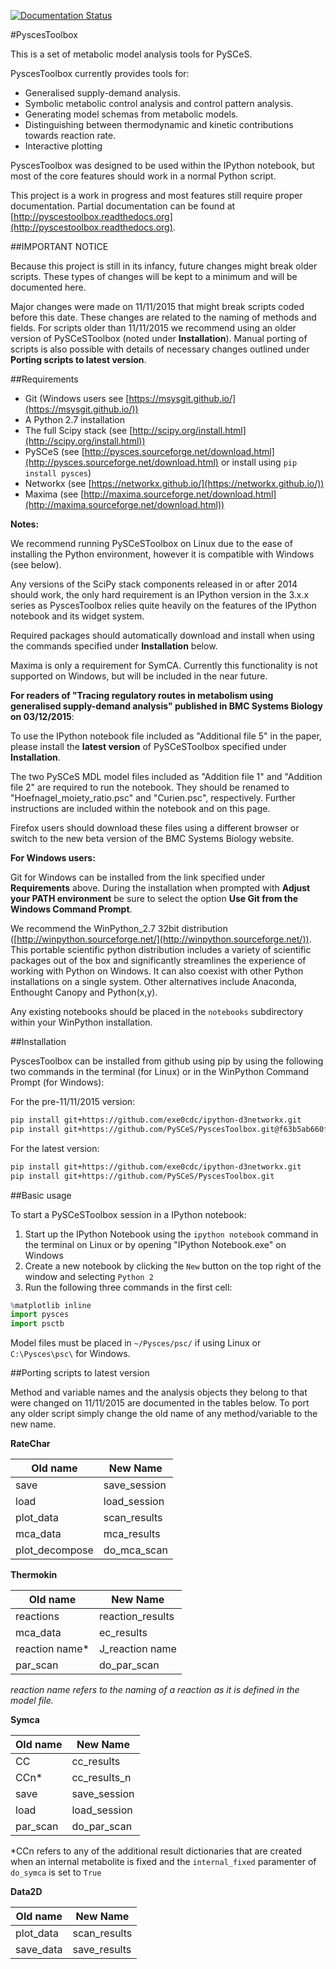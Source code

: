 [![Documentation Status](https://readthedocs.org/projects/pyscestoolbox/badge/?version=latest)](http://pyscestoolbox.readthedocs.org/en/latest/?badge=latest)

#PyscesToolbox

This is a set of metabolic model analysis tools for PySCeS.

PyscesToolbox currently provides tools for:

- Generalised supply-demand analysis.
- Symbolic metabolic control analysis and control pattern analysis.
- Generating model schemas from metabolic models.
- Distinguishing between thermodynamic and kinetic contributions towards reaction rate.
- Interactive plotting

PyscesToolbox was designed to be used within the IPython notebook, but most of the core features should work in a normal Python script.

This project is a work in progress and most features still require proper documentation. Partial documentation can be found at [http://pyscestoolbox.readthedocs.org](http://pyscestoolbox.readthedocs.org).


##IMPORTANT NOTICE

Because this project is still in its infancy, future changes might break older scripts. These types of changes will be kept to a minimum and will be documented here.

Major changes were made on 11/11/2015 that might break scripts coded before this date. These changes are related to the naming of methods and fields. For scripts older than 11/11/2015 we recommend using an older version of PySCeSToolbox (noted under **Installation**). Manual porting of scripts is also possible with details of necessary changes outlined under **Porting scripts to latest version**.



##Requirements

- Git (Windows users see [https://msysgit.github.io/](https://msysgit.github.io/))
- A Python 2.7 installation
- The full Scipy stack (see [http://scipy.org/install.html](http://scipy.org/install.html))
- PySCeS (see [http://pysces.sourceforge.net/download.html](http://pysces.sourceforge.net/download.html) or install using ``pip install pysces``)
- Networkx (see [https://networkx.github.io/](https://networkx.github.io/))
- Maxima (see [http://maxima.sourceforge.net/download.html](http://maxima.sourceforge.net/download.html))

**Notes:**

We recommend running PySCeSToolbox on Linux due to the ease of installing the Python environment, however it is compatible with Windows (see below).

Any versions of the SciPy stack components released in or after 2014 should work, the only hard requirement is an IPython version in the 3.x.x series as PyscesToolbox relies quite heavily on the features of the IPython notebook and its widget system.

Required packages should automatically download and install when using the commands specified under **Installation** below.

Maxima is only a requirement for SymCA. Currently this functionality is not supported on Windows, but will be included in the near future.

**For readers of "Tracing regulatory routes in metabolism using generalised supply-demand analysis" published in BMC Systems Biology on 03/12/2015**:

To use the IPython notebook file included as "Additional file 5" in the paper, please install the **latest version** of PySCeSToolbox specified under **Installation**.

The two PySCeS MDL model files included as "Addition file 1" and "Addition file 2" are required to run the notebook. They should be renamed to "Hoefnagel_moiety_ratio.psc" and "Curien.psc", respectively. Further instructions are included within the notebook and on this page.

Firefox users should download these files using a different browser or switch to the new beta version of the BMC Systems Biology website.

**For Windows users:**

Git for Windows can be installed from the link specified under **Requirements** above. During the installation when prompted with **Adjust your PATH environment** be sure to select the option **Use Git from the Windows Command Prompt**.

We recommend the WinPython_2.7 32bit distribution ([http://winpython.sourceforge.net/](http://winpython.sourceforge.net/)). This portable scientific python distribution includes a variety of scientific packages out of the box and significantly streamlines the experience of working with Python on Windows. It can also coexist with other Python installations on a single system. Other alternatives include Anaconda, Enthought Canopy and Python(x,y).

Any existing notebooks should be placed in the ``notebooks`` subdirectory within your WinPython installation.

##Installation

PyscesToolbox can be installed from github using pip by using the following two commands in the terminal (for Linux) or in the WinPython Command Prompt (for Windows):

For the pre-11/11/2015 version:

```bash
pip install git+https://github.com/exe0cdc/ipython-d3networkx.git
pip install git+https://github.com/PySCeS/PyscesToolbox.git@f63b5ab660f103105750159885608a5f48de1551
```


For the latest version:

```bash
pip install git+https://github.com/exe0cdc/ipython-d3networkx.git
pip install git+https://github.com/PySCeS/PyscesToolbox.git
```

##Basic usage

To start a PySCeSToolbox session in a IPython notebook:

 1. Start up the IPython Notebook using the ``ipython notebook`` command in the terminal on Linux or by opening "IPython Notebook.exe" on Windows
 2. Create a new notebook by clicking the ``New`` button on the top right of the window and selecting ``Python 2``
 3. Run the following three commands in the first cell:

```python
%matplotlib inline
import pysces
import psctb
```

Model files must be placed in `~/Pysces/psc/` if using Linux or `C:\Pysces\psc\` for Windows.

##Porting scripts to latest version

Method and variable names and the analysis objects they belong to that were changed on 11/11/2015 are documented in the tables below. To port any older script simply change the old name of any method/variable to the new name.

**RateChar**

|Old name       |New Name    |
|---------------|------------|
|save           |save_session|
|load           |load_session|
|plot_data      |scan_results|
|mca_data       |mca_results |
|plot_decompose |do_mca_scan |

**Thermokin**

|Old name       |New Name        |
|---------------|----------------|
|reactions      |reaction_results|
|mca_data       |ec_results      |
|reaction name* |J_reaction name |
|par_scan       |do_par_scan     |
*reaction name refers to the naming of a reaction as it is defined in the model file.*

**Symca**

|Old name       |New Name    |
|---------------|------------|
|CC             |cc_results  |
|CCn*           |cc_results_n|
|save           |save_session|
|load           |load_session|
|par_scan       |do_par_scan |
*CCn refers to any of the additional result dictionaries that are created when an internal metabolite is fixed and the `internal_fixed` paramenter of `do_symca` is set to `True`

**Data2D**

|Old name       |New Name    |
|---------------|------------|
|plot_data      |scan_results|
|save_data      |save_results|



